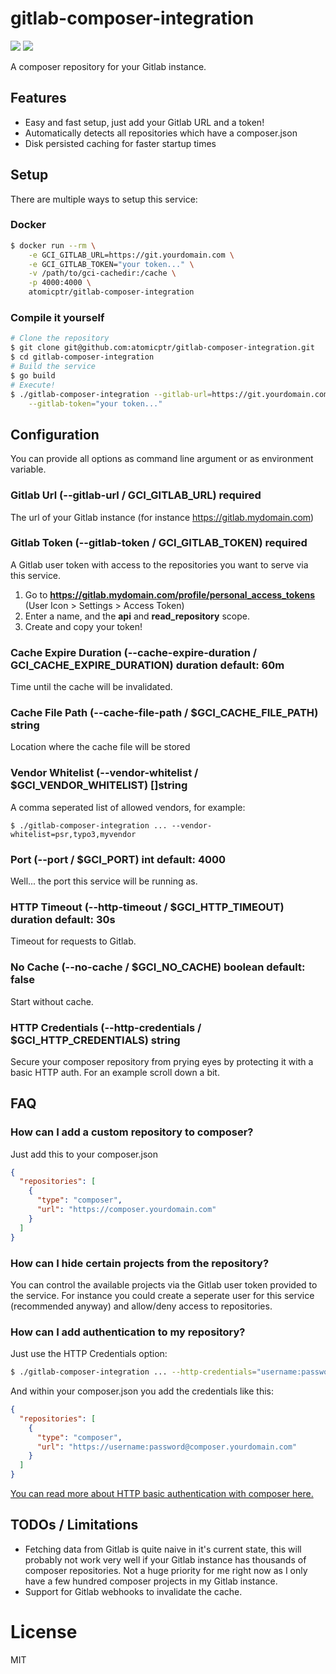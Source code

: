 # gitlab-composer-integration
[![](https://api.travis-ci.com/atomicptr/gitlab-composer-integration.svg?branch=master)](https://travis-ci.com/atomicptr/gitlab-composer-integration)
[![](https://goreportcard.com/badge/github.com/atomicptr/gitlab-composer-integration)](https://goreportcard.com/report/github.com/atomicptr/gitlab-composer-integration)

A composer repository for your Gitlab instance.

## Features

* Easy and fast setup, just add your Gitlab URL and a token!
* Automatically detects all repositories which have a composer.json
* Disk persisted caching for faster startup times

## Setup

There are multiple ways to setup this service:

### Docker

```bash
$ docker run --rm \
    -e GCI_GITLAB_URL=https://git.yourdomain.com \
    -e GCI_GITLAB_TOKEN="your token..." \
    -v /path/to/gci-cachedir:/cache \
    -p 4000:4000 \
    atomicptr/gitlab-composer-integration
```

### Compile it yourself

```bash
# Clone the repository
$ git clone git@github.com:atomicptr/gitlab-composer-integration.git
$ cd gitlab-composer-integration
# Build the service
$ go build
# Execute!
$ ./gitlab-composer-integration --gitlab-url=https://git.yourdomain.com \
    --gitlab-token="your token..."
```

## Configuration

You can provide all options as command line argument or as environment variable.

### Gitlab Url (--gitlab-url / GCI_GITLAB_URL) <string> required

The url of your Gitlab instance (for instance https://gitlab.mydomain.com)

### Gitlab Token (--gitlab-token / GCI_GITLAB_TOKEN) <string> required

A Gitlab user token with access to the repositories you want to serve via this service.

1. Go to **https://gitlab.mydomain.com/profile/personal_access_tokens** (User Icon > Settings > Access Token)
2. Enter a name, and the **api** and **read_repository** scope.
3. Create and copy your token!

### Cache Expire Duration (--cache-expire-duration / GCI_CACHE_EXPIRE_DURATION) duration default: 60m

Time until the cache will be invalidated.

### Cache File Path (--cache-file-path / $GCI_CACHE_FILE_PATH) string

Location where the cache file will be stored

### Vendor Whitelist (--vendor-whitelist / $GCI_VENDOR_WHITELIST) []string

A comma seperated list of allowed vendors, for example:

```
$ ./gitlab-composer-integration ... --vendor-whitelist=psr,typo3,myvendor
```

### Port (--port / $GCI_PORT) int default: 4000

Well... the port this service will be running as.

### HTTP Timeout (--http-timeout / $GCI_HTTP_TIMEOUT) duration default: 30s

Timeout for requests to Gitlab.

### No Cache (--no-cache / $GCI_NO_CACHE) boolean default: false

Start without cache.

### HTTP Credentials (--http-credentials / $GCI_HTTP_CREDENTIALS) string

Secure your composer repository from prying eyes by protecting it with a basic HTTP auth. For an example scroll down a bit.

## FAQ

### How can I add a custom repository to composer?

Just add this to your composer.json

```json
{
  "repositories": [
    {
      "type": "composer",
      "url": "https://composer.yourdomain.com"
    }
  ]
}
```

### How can I hide certain projects from the repository?

You can control the available projects via the Gitlab user token provided to the
service. For instance you could create a seperate user for this service (recommended anyway) and
allow/deny access to repositories. 

### How can I add authentication to my repository?

Just use the HTTP Credentials option:

```bash
$ ./gitlab-composer-integration ... --http-credentials="username:password"
```

And within your composer.json you add the credentials like this:

```json
{
  "repositories": [
    {
      "type": "composer",
      "url": "https://username:password@composer.yourdomain.com"
    }
  ]
}
```

[You can read more about HTTP basic authentication with composer here.](https://getcomposer.org/doc/articles/http-basic-authentication.md)

## TODOs / Limitations

* Fetching data from Gitlab is quite naive in it's current state,
    this will probably not work very well if your Gitlab instance
    has thousands of composer repositories. Not a huge priority for
    me right now as I only have a few hundred composer projects in my
    Gitlab instance.
* Support for Gitlab webhooks to invalidate the cache.
   
# License

MIT